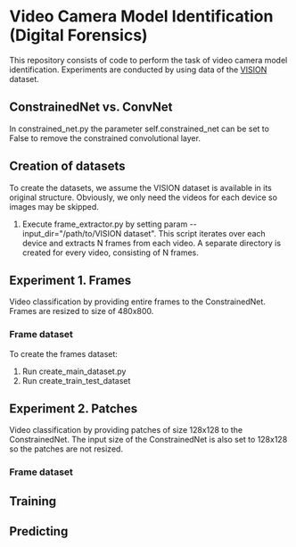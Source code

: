 # Video Camera Model Identification (Digital Forensics)
This repository consists of code to perform the task of video camera model identification. Experiments are conducted by using data of the [VISION](https://lesc.dinfo.unifi.it/it/node/203) dataset.

## ConstrainedNet vs. ConvNet
In constrained_net.py the parameter self.constrained_net can be set to False to remove the constrained convolutional layer. 

## Creation of datasets
To create the datasets, we assume the VISION dataset is available in its original structure. Obviously, we only need the videos for each device so images may be skipped. 

1. Execute frame_extractor.py by setting param --input_dir="/path/to/VISION dataset". This script iterates over each device and extracts N frames from each video. A separate directory is created for every video, consisting of N frames. 


## Experiment 1. Frames
Video classification by providing entire frames to the ConstrainedNet. Frames are resized to size of 480x800.

### Frame dataset
To create the frames dataset:
1. Run create_main_dataset.py
2. Run create_train_test_dataset

## Experiment 2. Patches
Video classification by providing patches of size 128x128 to the ConstrainedNet. The input size of the ConstrainedNet is also set to 128x128 so the patches are not resized. 

### Frame dataset




## Training


## Predicting
